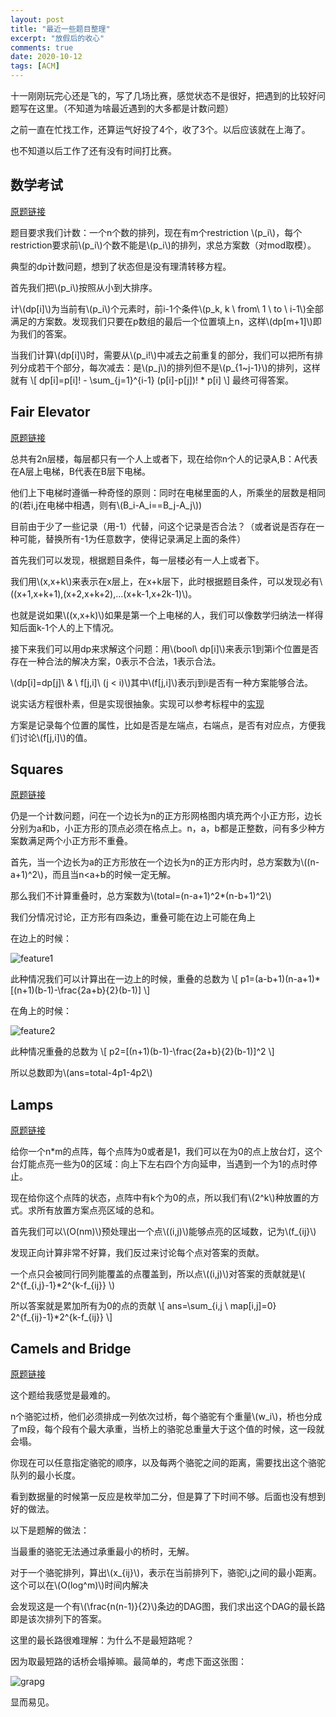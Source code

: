 ```yaml
---
layout: post
title: "最近一些题目整理"
excerpt: "放假后的收心"
comments: true
date: 2020-10-12
tags: [ACM]
---
```


十一刚刚玩完心还是飞的，写了几场比赛，感觉状态不是很好，把遇到的比较好问题写在这里。（不知道为啥最近遇到的大多都是计数问题）

之前一直在忙找工作，还算运气好投了4个，收了3个。以后应该就在上海了。

也不知道以后工作了还有没有时间打比赛。

## 数学考试

[原题链接](https://ac.nowcoder.com/acm/contest/7745/C)

题目要求我们计数：一个n个数的排列，现在有m个restriction \\(p_i\\)，每个restriction要求前\\(p_i\\)个数不能是\\(p_i\\)的排列，求总方案数（对mod取模）。

典型的dp计数问题，想到了状态但是没有理清转移方程。

首先我们把\\(p_i\\)按照从小到大排序。

计\\(dp[i]\\)为当前有\\(p_i\\)个元素时，前i-1个条件\\(p_k, k \ from\  1 \ to \ i-1\\)全部满足的方案数。发现我们只要在p数组的最后一个位置填上n，这样\\(dp[m+1]\\)即为我们的答案。

当我们计算\\(dp[i]\\)时，需要从\\(p_i!\\)中减去之前重复的部分，我们可以把所有排列分成若干个部分，每次减去：是\\(p_j\\)的排列但不是\\(p_{1~j-1}\\)的排列，这样就有
\\[
    dp[i]=p[i]! - \sum_{j=1}^{i-1} (p[i]-p[j])! * p[i]
\\]
最终可得答案。

## Fair Elevator

[原题链接](https://atcoder.jp/contests/arc104/tasks/arc104_c)

总共有2n层楼，每层都只有一个人上或者下，现在给你n个人的记录A,B：A代表在A层上电梯，B代表在B层下电梯。

他们上下电梯时遵循一种奇怪的原则：同时在电梯里面的人，所乘坐的层数是相同的(若i,j在电梯中相遇，则有\\(B_i-A_i==B_j-A_j\\))

目前由于少了一些记录（用-1）代替，问这个记录是否合法？（或者说是否存在一种可能，替换所有-1为任意数字，使得记录满足上面的条件）

首先我们可以发现，根据题目条件，每一层楼必有一人上或者下。

我们用\\(x,x+k\\)来表示在x层上，在x+k层下，此时根据题目条件，可以发现必有\\((x+1,x+k+1),(x+2,x+k+2),...(x+k-1,x+2k-1)\\)。

也就是说如果\\((x,x+k)\\)如果是第一个上电梯的人，我们可以像数学归纳法一样得知后面k-1个人的上下情况。

接下来我们可以用dp来求解这个问题：用\\(bool\ dp[i]\\)来表示1到第i个位置是否存在一种合法的解决方案，0表示不合法，1表示合法。

\\(dp[i]=dp[j]\ \& \ f[j,i]\ (j < i)\\)其中\\(f[j,i]\\)表示j到i是否有一种方案能够合法。

说实话方程很朴素，但是实现很抽象。实现可以参考标程中的[实现](https://atcoder.jp/contests/arc104/submissions/17250212)

方案是记录每个位置的属性，比如是否是左端点，右端点，是否有对应点，方便我们讨论\\(f[j,i]\\)的值。

## Squares

[原题链接](https://atcoder.jp/contests/hhkb2020/tasks/hhkb2020_d)

仍是一个计数问题，问在一个边长为n的正方形网格图内填充两个小正方形，边长分别为a和b，小正方形的顶点必须在格点上。n，a，b都是正整数，问有多少种方案数满足两个小正方形不重叠。

首先，当一个边长为a的正方形放在一个边长为n的正方形内时，总方案数为\\((n-a+1)^2\\)，而且当n<a+b的时候一定无解。

那么我们不计算重叠时，总方案数为\\(total=(n-a+1)^2*(n-b+1)^2\\)

我们分情况讨论，正方形有四条边，重叠可能在边上可能在角上

在边上的时候：

![feature1]({{site.url}}/assets/img/feature1.png)

此种情况我们可以计算出在一边上的时候，重叠的总数为
\\[
    p1=(a-b+1)(n-a+1)*[(n+1)(b-1)-\frac{2a+b}{2}(b-1)]
\\]

在角上的时候：

![feature2]({{site.url}}/assets/img/feature2.png)

此种情况重叠的总数为
\\[
    p2=[(n+1)(b-1)-\frac{2a+b}{2}(b-1)]^2
\\]

所以总数即为\\(ans=total-4p1-4p2\\)

## Lamps


[原题链接](https://atcoder.jp/contests/hhkb2020/tasks/hhkb2020_e)

给你一个n*m的点阵，每个点阵为0或者是1，我们可以在为0的点上放台灯，这个台灯能点亮一些为0的区域：向上下左右四个方向延申，当遇到一个为1的点时停止。

现在给你这个点阵的状态，点阵中有k个为0的点，所以我们有\\(2^k\\)种放置的方式。求所有放置方案点亮区域的总和。

首先我们可以\\(O(nm)\\)预处理出一个点\\((i,j)\\)能够点亮的区域数，记为\\(f_{ij}\\)

发现正向计算非常不好算，我们反过来讨论每个点对答案的贡献。

一个点只会被同行同列能覆盖的点覆盖到，所以点\\((i,j)\\)对答案的贡献就是\\( 2^{f_{i,j}-1}*2^{k-f_{ij}}  \\)

所以答案就是累加所有为0的点的贡献
\\[
    ans=\sum_{i,j \ map[i,j]=0} 2^{f_{ij}-1}*2^{k-f_{ij}}
\\]

## Camels and Bridge

[原题链接](https://atcoder.jp/contests/arc105/tasks/arc105_c)

这个题给我感觉是最难的。

n个骆驼过桥，他们必须排成一列依次过桥，每个骆驼有个重量\\(w_i\\)，桥也分成了m段，每个段有个最大承重，当桥上的骆驼总重量大于这个值的时候，这一段就会塌。

你现在可以任意指定骆驼的顺序，以及每两个骆驼之间的距离，需要找出这个骆驼队列的最小长度。

看到数据量的时候第一反应是枚举加二分，但是算了下时间不够。后面也没有想到好的做法。

以下是题解的做法：

当最重的骆驼无法通过承重最小的桥时，无解。

对于一个骆驼排列，算出\\(x_{ij}\\)，表示在当前排列下，骆驼i,j之间的最小距离。这个可以在\\(O(log^m)\\)时间内解决

会发现这是一个有\\(\frac{n(n-1)}{2}\\)条边的DAG图，我们求出这个DAG的最长路即是该次排列下的答案。

这里的最长路很难理解：为什么不是最短路呢？

因为取最短路的话桥会塌掉嘛。最简单的，考虑下面这张图：

![grapg]({{site.url}}/assets/img/graph1.png)

显而易见。